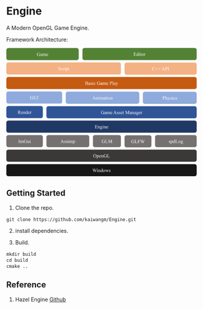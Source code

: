 # Engine

A Modern OpenGL Game Engine.

Framework Architecture:

![](https://raw.githubusercontent.com/kaiwangm/Engine/main/Assert/engine.png)

## Getting Started

1. Clone the repo.

```
git clone https://github.com/kaiwangm/Engine.git
```

2. install dependencies.

3. Build.

```
mkdir build
cd build
cmake ..
```

## Reference

1. Hazel Engine [Github](https://github.com/TheCherno/Hazel)